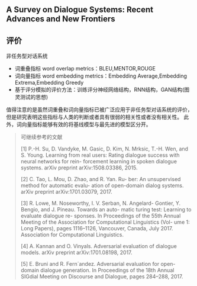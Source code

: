 ## A Survey on Dialogue Systems: Recent Advances and New Frontiers ##

## 评价 ##
非任务型对话系统
- 词重叠指标 word overlap metrics：BLEU,MENTOR,ROUGE
- 词向量指标 word embedding metrics：Embedding Average,Embedding Extrema,Embedding Greedy 
- 基于评分模拟的评价方法：训练评分神经网络结构，RNN结构，GAN结构(图灵测试的思想)

值得注意的是虽然词重叠和词向量指标已被广泛应用于非任务型对话系统的评价，但是研究表明这些指标与人类的判断或者具有很弱的相关性或者没有相关性。
此外，词向量指标能够有效的将基线模型与最先进的模型区分开。

>可继续参考的文献  
>
>[1] P.-H. Su, D. Vandyke, M. Gasic, D. Kim, N. Mrksic, T.-H. Wen, and S. Young. Learning from real users: Rating dialogue success with neural networks for rein- forcement learning in spoken dialogue systems. arXiv preprint arXiv:1508.03386, 2015.
>
>[2] C. Tao, L. Mou, D. Zhao, and R. Yan. Ru- ber: An unsupervised method for automatic evalu- ation of open-domain dialog systems. arXiv preprint arXiv:1701.03079, 2017.
>
>[3] R. Lowe, M. Noseworthy, I. V. Serban, N. Angelard- Gontier, Y. Bengio, and J. Pineau. Towards an auto- matic turing test: Learning to evaluate dialogue re- sponses. In Proceedings of the 55th Annual Meeting of the Association for Computational Linguistics (Vol- ume 1: Long Papers), pages 1116–1126, Vancouver, Canada, July 2017. Association for Computational Linguistics.
>
>[4] A. Kannan and O. Vinyals. Adversarial evaluation of dialogue models. arXiv preprint arXiv:1701.08198, 2017.
>
>[5] E. Bruni and R. Fern´andez. Adversarial evaluation for open-domain dialogue generation. In Proceedings of the 18th Annual SIGdial Meeting on Discourse and Dialogue, pages 284–288, 2017.
